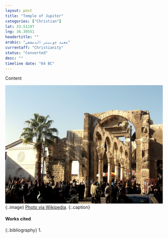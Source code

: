 ```yaml
---
layout: post
title: "Temple of Jupiter"
categories: ["Christian"]
lat: 33.51197
lng: 36.30551
headertitle: ""
arabic: "معبد جوبيتر الدمشقي"
currentaff: "Christianity"
status: "Converted"
desc: ""
timeline date: "64 BC"
---
```

Content

![Temple of Jupiter](images/jupiter.jpeg)
   {:.image}
[Photo via Wikipedia](https://en.wikipedia.org/wiki/Temple_of_Jupiter,_Damascus#/media/File:The_Jupiter_temple_in_Damascus.jpg).
   {:.caption}

#### Works cited

{:.bibliography}
1. 
